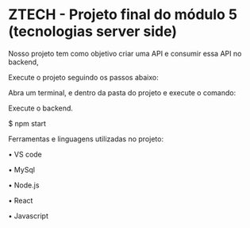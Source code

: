 

# ZTECH - Projeto final do módulo 5 (tecnologias server side)

Nosso projeto tem como objetivo criar uma API e consumir essa API no backend,



Execute o projeto seguindo os passos abaixo: 

Abra um terminal, e dentro da pasta do projeto e execute o comando:


Execute o backend. 

$ npm start



Ferramentas e linguagens utilizadas no projeto:

• VS code 

• MySql 

• Node.js 

• React

• Javascript  



